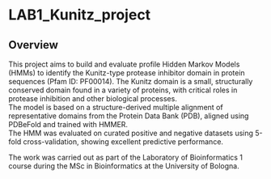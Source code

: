 # LAB1_Kunitz_project
## Overview
This project aims to build and evaluate profile Hidden Markov Models (HMMs) to identify the Kunitz-type protease inhibitor domain in protein sequences (Pfam ID: PF00014). The Kunitz domain is a small, structurally conserved domain found in a variety of proteins, with critical roles in protease inhibition and other biological processes.\
The model is based on a structure-derived multiple alignment of representative domains from the Protein Data Bank (PDB), aligned using PDBeFold and trained with HMMER.\
The HMM was evaluated on curated positive and negative datasets using 5-fold cross-validation, showing excellent predictive performance.

The work was carried out as part of the Laboratory of Bioinformatics 1 course during the MSc in Bioinformatics at the University of Bologna.
